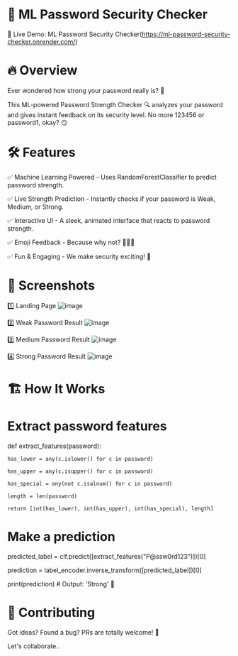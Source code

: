 # 🔐 ML Password Security Checker

🚀 Live Demo: ML Password Security Checker(https://ml-password-security-checker.onrender.com/)

# 🔥 Overview

Ever wondered how strong your password really is? 🤔

This ML-powered Password Strength Checker 🔍 analyzes your password and gives instant feedback on its security level. No more 123456 or password1, okay? 😏

# 🛠 Features

✅ Machine Learning Powered - Uses RandomForestClassifier to predict password strength.

✅ Live Strength Prediction - Instantly checks if your password is Weak, Medium, or Strong.

✅ Interactive UI - A sleek, animated interface that reacts to password strength.

✅ Emoji Feedback - Because why not? 🎉😐😢

✅ Fun & Engaging - We make security exciting! 🤩

# 📸 Screenshots

1️⃣ Landing Page
![image](https://github.com/user-attachments/assets/0b4b38f1-2247-4671-93a0-6991f43512d8)

2️⃣ Weak Password Result
![image](https://github.com/user-attachments/assets/eb72c30d-f5f3-4a22-9914-72c27b1d4b80)

3️⃣ Medium Password Result
![image](https://github.com/user-attachments/assets/0a461d6f-dd7b-404e-a83b-623694fd5bd8)

4️⃣ Strong Password Result
![image](https://github.com/user-attachments/assets/81743f7a-c2c5-4843-a446-1967313fd303)


# 🏗 How It Works

# Extract password features
def extract_features(password):

    has_lower = any(c.islower() for c in password)
    
    has_upper = any(c.isupper() for c in password)
    
    has_special = any(not c.isalnum() for c in password)
    
    length = len(password)
    
    return [int(has_lower), int(has_upper), int(has_special), length]

# Make a prediction
predicted_label = clf.predict([extract_features("P@ssw0rd123")])[0]

prediction = label_encoder.inverse_transform([predicted_label])[0]

print(prediction)  # Output: 'Strong' 💪

# 🤝 Contributing

Got ideas? Found a bug? PRs are totally welcome! 🍕

Let's collaborate..
